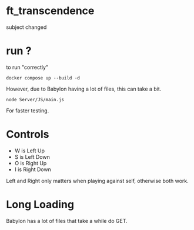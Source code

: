 # ft_transcendence
subject changed

# run ?
to run "correctly"
```
docker compose up --build -d
```
However, due to Babylon having a lot of files, this can take a bit.

```
node Server/JS/main.js
```
For faster testing.

# Controls
* W is Left Up
* S is Left Down
* O is Right Up
* I is Right Down

Left and Right only matters when playing against self, otherwise both work.

# Long Loading
Babylon has a lot of files that take a while do GET.
